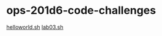 # ops-201d6-code-challenges

[helloworld.sh](https://canvas.instructure.com/courses/6043921/assignments/34997961)
[lab03.sh](https://codefellows.github.io/ops-201-guide/curriculum/class-03/challenges/demo/bash.html)